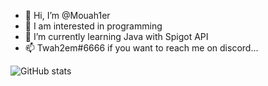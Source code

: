 - 👋 Hi, I’m @Mouah1er
- 👀 I am interested in programming
- 🌱 I’m currently learning Java with Spigot API
- 📫 Twah2em#6666 if you want to reach me on discord...

![GitHub stats](https://github-readme-stats.vercel.app/api?username=Mouah1er&show_icons=true&theme=onedark)
